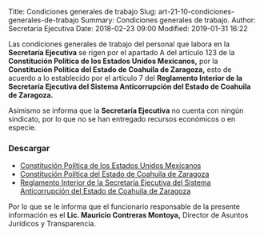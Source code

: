 Title: Condiciones generales de trabajo
Slug: art-21-10-condiciones-generales-de-trabajo
Summary: Condiciones generales de trabajo.
Author: Secretaría Ejecutiva
Date: 2018-02-23 09:00
Modified: 2019-01-31 16:22


 <script src="../date.js"></script>


Las condiciones generales de trabajo del personal que labora en la **Secretaría Ejecutiva** se rigen por el apartado A del artículo 123 de la **Constitución Política de los Estados Unidos Mexicanos,** por la **Constitución Política del Estado de Coahuila de Zaragoza,** esto de acuerdo a lo establecido por el artículo 7 del **Reglamento Interior de la Secretaría Ejecutiva del Sistema Anticorrupción del Estado de Coahuila de Zaragoza.**

Asimismo se informa que la **Secretaría Ejecutiva** no cuenta con ningún sindicato, por lo que no se han entregado recursos económicos o en especie.

### Descargar

* [Constitución Política de los Estados Unidos Mexicanos](../art-21-02-marco-normativo/constitucion-politica-federal-21.pdf)
* [Constitución Política del Estado de Coahuila de Zaragoza](../art-21-02-marco-normativo/constitucion-politica-del-estado-de-coahuila-de-zaragoza-2020.pdf)
* [Reglamento Interior de la Secretaría Ejecutiva del Sistema Anticorrupción del Estado de Coahuila de Zaragoza](../art-21-02-marco-normativo/reglamento-interior-secretaria-ejecutiva-seacoahuila.pdf)

Por lo que se le informa que el funcionario responsable de la presente información es el **Lic. Mauricio Contreras Montoya,** Director de Asuntos Jurídicos y Transparencia.
